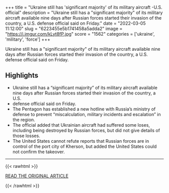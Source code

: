 +++
title = "Ukraine still has 'significant majority' of its military aircraft -U.S. official"
description = "Ukraine still has a \"significant majority\" of its military aircraft available nine days after Russian forces started their invasion of the country, a U.S. defense official said on Friday."
date = "2022-03-05 11:12:00"
slug = "6223455e5b1741458a5adda2"
image = "https://i.imgur.com/kLyt8fP.jpg"
score = "1562"
categories = ['ukraine', 'military', 'force']
+++

Ukraine still has a \"significant majority\" of its military aircraft available nine days after Russian forces started their invasion of the country, a U.S. defense official said on Friday.

## Highlights

- Ukraine still has a “significant majority” of its military aircraft available nine days after Russian forces started their invasion of the country, a U.S.
- defense official said on Friday.
- The Pentagon has established a new hotline with Russia’s ministry of defense to prevent “miscalculation, military incidents and escalation” in the region.
- The official added that Ukrainian aircraft had suffered some loses, including being destroyed by Russian forces, but did not give details of those losses.
- The United States cannot refute reports that Russian forces are in control of the port city of Kherson, but added the United States could not confirm the takeover.

---

{{< rawhtml >}}
  <p class="article-category">
    <a target="_blank" href="https://www.reuters.com/article/us-ukraine-crisis-usa-military-aircraft/ukraine-still-has-significant-majority-of-its-military-aircraft-u-s-official-idUSKBN2L11SG">READ THE ORIGINAL ARTICLE</a>
  </p>
{{< /rawhtml >}}
